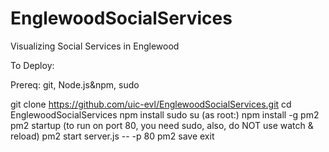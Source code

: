 # EnglewoodSocialServices
Visualizing Social Services in Englewood

To Deploy: 

Prereq: git, Node.js&npm, sudo

git clone https://github.com/uic-evl/EnglewoodSocialServices.git
cd EnglewoodSocialServices
npm install
sudo su
(as root:)
npm install -g pm2
pm2 startup
(to run on port 80, you need sudo, also, do NOT use watch & reload)
pm2 start server.js -- -p 80
pm2 save
exit